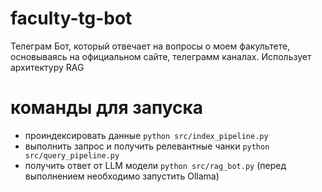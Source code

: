 # faculty-tg-bot
Телеграм Бот, который отвечает на вопросы о моем факультете, основываясь на официальном сайте, телеграмм каналах.
Использует архитектуру RAG

# команды для запуска
- проиндексировать данные `python src/index_pipeline.py`
- выполнить запрос и получить релевантные чанки `python src/query_pipeline.py`
- получить ответ от LLM модели `python src/rag_bot.py` (перед выполнением необходимо запустить Ollama)